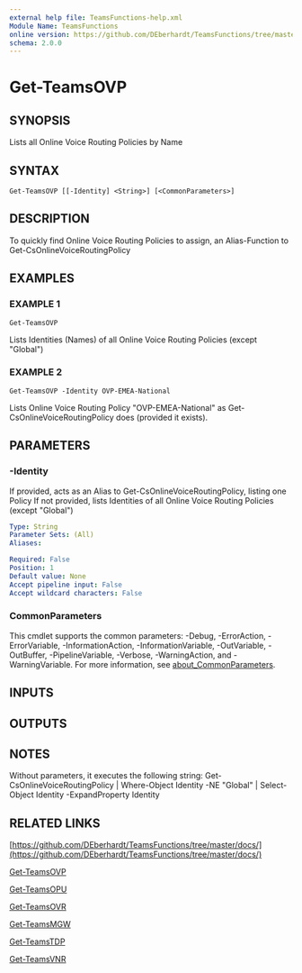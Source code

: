 ```yaml
---
external help file: TeamsFunctions-help.xml
Module Name: TeamsFunctions
online version: https://github.com/DEberhardt/TeamsFunctions/tree/master/docs/
schema: 2.0.0
---
```


# Get-TeamsOVP

## SYNOPSIS
Lists all Online Voice Routing Policies by Name

## SYNTAX

```
Get-TeamsOVP [[-Identity] <String>] [<CommonParameters>]
```

## DESCRIPTION
To quickly find Online Voice Routing Policies to assign, an Alias-Function to Get-CsOnlineVoiceRoutingPolicy

## EXAMPLES

### EXAMPLE 1
```
Get-TeamsOVP
```

Lists Identities (Names) of all Online Voice Routing Policies (except "Global")

### EXAMPLE 2
```
Get-TeamsOVP -Identity OVP-EMEA-National
```

Lists Online Voice Routing Policy "OVP-EMEA-National" as Get-CsOnlineVoiceRoutingPolicy does (provided it exists).

## PARAMETERS

### -Identity
If provided, acts as an Alias to Get-CsOnlineVoiceRoutingPolicy, listing one Policy
If not provided, lists Identities of all Online Voice Routing Policies (except "Global")

```yaml
Type: String
Parameter Sets: (All)
Aliases:

Required: False
Position: 1
Default value: None
Accept pipeline input: False
Accept wildcard characters: False
```

### CommonParameters
This cmdlet supports the common parameters: -Debug, -ErrorAction, -ErrorVariable, -InformationAction, -InformationVariable, -OutVariable, -OutBuffer, -PipelineVariable, -Verbose, -WarningAction, and -WarningVariable. For more information, see [about_CommonParameters](http://go.microsoft.com/fwlink/?LinkID=113216).

## INPUTS

## OUTPUTS

## NOTES
Without parameters, it executes the following string:
Get-CsOnlineVoiceRoutingPolicy | Where-Object Identity -NE "Global" | Select-Object Identity -ExpandProperty Identity

## RELATED LINKS

[https://github.com/DEberhardt/TeamsFunctions/tree/master/docs/](https://github.com/DEberhardt/TeamsFunctions/tree/master/docs/)

[Get-TeamsOVP]()

[Get-TeamsOPU]()

[Get-TeamsOVR]()

[Get-TeamsMGW]()

[Get-TeamsTDP]()

[Get-TeamsVNR]()

